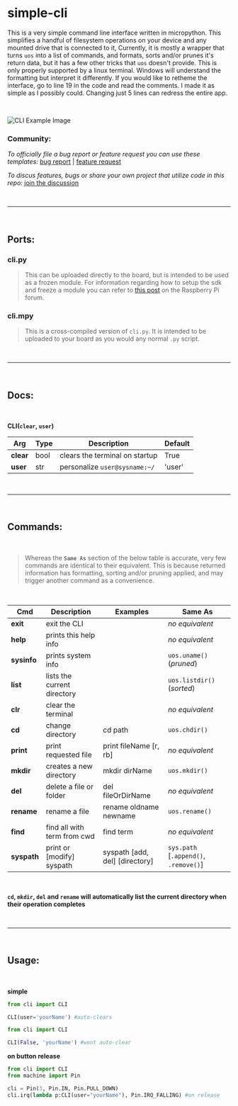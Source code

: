 # simple-cli

This is a very simple command line interface written in micropython. This simplifies a handful of filesystem operations on your device and any mounted drive that is connected to it, Currently, it is mostly a wrapper that turns `uos` into a list of commands, and formats, sorts and/or prunes it's return data, but it has a few other tricks that `uos` doesn't provide. This is only properly supported by a linux terminal. Windows will understand the formatting but interpret it differently. If you would like to retheme the interface, go to line 19 in the code and read the comments. I made it as simple as I possibly could. Changing just 5 lines can redress the entire app.

<br />

![CLI Example Image](https://i.imgur.com/IbYYUAM.png "CLI Example")


### Community:

_To officially file a bug report or feature request you can use these templates:_   [bug report](https://github.com/OneMadGypsy/simple-cli/blob/main/.github/ISSUE_TEMPLATE/bug_report.md) | [feature request](https://github.com/OneMadGypsy/simple-cli/blob/main/.github/ISSUE_TEMPLATE/feature_request.md)

_To discus features, bugs or share your own project that utilize code in this repo:_   [join the discussion](https://github.com/OneMadGypsy/simple-cli/discussions/1)

<br />

------

<br />

## Ports:

### cli.py
>This can be uploaded directly to the board, but is intended to be used as a frozen module. For information regarding how to setup the sdk and freeze a module you can refer to [this post](https://www.raspberrypi.org/forums/viewtopic.php?f=146&t=306449#p1862108) on the Raspberry Pi forum.


### cli.mpy
>This is a cross-compiled version of `cli.py`. It is intended to be uploaded to your board as you would any normal `.py` script.

<br />

-------

<br />

## Docs:

<br />

**CLI(`clear`, `user`)**

 Arg       | Type   | Description                    | Default
 ----------|--------|--------------------------------|--------
 **clear** | bool   | clears the terminal on startup | True
 **user**  | str    | personalize `user@sysname:~/`  | 'user'
 
 <br />
 
 ------
 
 <br />
 
 ## Commands:
 
 <br />
 
>Whereas the **`Same As`** section of the below table is accurate, very few commands are identical to their equivalent. This is because returned information has formatting, sorting and/or pruning applied, and may trigger another command as a convenience.
 
 <br />

 Cmd        | Description                  | Examples                              | Same As
------------|------------------------------|---------------------------------------|---------------------------------------
**exit**    | exit the CLI                 |                                       | *no equivalent*
**help**    | prints this help info        |                                       | *no equivalent*
**sysinfo** | prints system info           |                                       | `uos.uname()`   (*pruned*)
**list**    | lists the current directory  |                                       | `uos.listdir()` (*sorted*)
**clr**     | clear the terminal           |                                       | *no equivalent*
**cd**      | change directory             | cd path                               | `uos.chdir()`
**print**   | print requested file         | print fileName [r, rb]                | *no equivalent*
**mkdir**   | creates a new directory      | mkdir dirName                         | `uos.mkdir()`
**del**     | delete a file or folder      | del fileOrDirName                     | *no equivalent*
**rename**  | rename a file                | rename oldname newname                | `uos.rename()`
**find**    | find all with term from cwd  | find term                             | *no equivalent*
**syspath** | print or [modify] syspath    | syspath [add, del] [directory]        | `sys.path` [`.append()`, `.remove()`]

<br />

**`cd`, `mkdir`, `del` and `rename` will automatically list the current directory when their operation completes** 

<br />
 
------
 
<br />
 
  
## Usage:

 <br />
 
**simple**


```python
from cli import CLI

CLI(user='yourName') #auto-clears
```


```python
from cli import CLI

CLI(False, 'yourName') #wont auto-clear
```



**on button release**


```python
from cli import CLI
from machine import Pin

cli = Pin(3, Pin.IN, Pin.PULL_DOWN)
cli.irq(lambda p:CLI(user="yourName"), Pin.IRQ_FALLING) #on release

```

